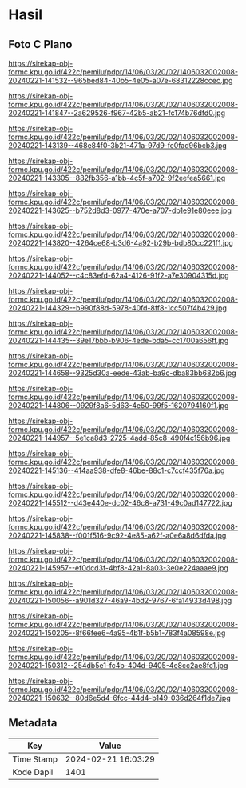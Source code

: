 # Hasil

## Foto C Plano

https://sirekap-obj-formc.kpu.go.id/422c/pemilu/pdpr/14/06/03/20/02/1406032002008-20240221-141532--965bed84-40b5-4e05-a07e-68312228ccec.jpg

https://sirekap-obj-formc.kpu.go.id/422c/pemilu/pdpr/14/06/03/20/02/1406032002008-20240221-141847--2a629526-f967-42b5-ab21-fc174b76dfd0.jpg

https://sirekap-obj-formc.kpu.go.id/422c/pemilu/pdpr/14/06/03/20/02/1406032002008-20240221-143139--468e84f0-3b21-471a-97d9-fc0fad96bcb3.jpg

https://sirekap-obj-formc.kpu.go.id/422c/pemilu/pdpr/14/06/03/20/02/1406032002008-20240221-143305--882fb356-a1bb-4c5f-a702-9f2eefea5661.jpg

https://sirekap-obj-formc.kpu.go.id/422c/pemilu/pdpr/14/06/03/20/02/1406032002008-20240221-143625--b752d8d3-0977-470e-a707-db1e91e80eee.jpg

https://sirekap-obj-formc.kpu.go.id/422c/pemilu/pdpr/14/06/03/20/02/1406032002008-20240221-143820--4264ce68-b3d6-4a92-b29b-bdb80cc221f1.jpg

https://sirekap-obj-formc.kpu.go.id/422c/pemilu/pdpr/14/06/03/20/02/1406032002008-20240221-144052--c4c83efd-62a4-4126-91f2-a7e30904315d.jpg

https://sirekap-obj-formc.kpu.go.id/422c/pemilu/pdpr/14/06/03/20/02/1406032002008-20240221-144329--b990f88d-5978-40fd-8ff8-1cc507f4b429.jpg

https://sirekap-obj-formc.kpu.go.id/422c/pemilu/pdpr/14/06/03/20/02/1406032002008-20240221-144435--39e17bbb-b906-4ede-bda5-cc1700a656ff.jpg

https://sirekap-obj-formc.kpu.go.id/422c/pemilu/pdpr/14/06/03/20/02/1406032002008-20240221-144658--9325d30a-eede-43ab-ba9c-dba83bb682b6.jpg

https://sirekap-obj-formc.kpu.go.id/422c/pemilu/pdpr/14/06/03/20/02/1406032002008-20240221-144806--0929f8a6-5d63-4e50-99f5-1620794160f1.jpg

https://sirekap-obj-formc.kpu.go.id/422c/pemilu/pdpr/14/06/03/20/02/1406032002008-20240221-144957--5e1ca8d3-2725-4add-85c8-490f4c156b96.jpg

https://sirekap-obj-formc.kpu.go.id/422c/pemilu/pdpr/14/06/03/20/02/1406032002008-20240221-145136--414aa938-dfe8-46be-88c1-c7ccf435f76a.jpg

https://sirekap-obj-formc.kpu.go.id/422c/pemilu/pdpr/14/06/03/20/02/1406032002008-20240221-145512--d43e440e-dc02-46c8-a731-49c0ad147722.jpg

https://sirekap-obj-formc.kpu.go.id/422c/pemilu/pdpr/14/06/03/20/02/1406032002008-20240221-145838--f001f516-9c92-4e85-a62f-a0e6a8d6dfda.jpg

https://sirekap-obj-formc.kpu.go.id/422c/pemilu/pdpr/14/06/03/20/02/1406032002008-20240221-145957--ef0dcd3f-4bf8-42a1-8a03-3e0e224aaae9.jpg

https://sirekap-obj-formc.kpu.go.id/422c/pemilu/pdpr/14/06/03/20/02/1406032002008-20240221-150056--a901d327-46a9-4bd2-9767-6fa14933d498.jpg

https://sirekap-obj-formc.kpu.go.id/422c/pemilu/pdpr/14/06/03/20/02/1406032002008-20240221-150205--8f66fee6-4a95-4b1f-b5b1-783f4a08598e.jpg

https://sirekap-obj-formc.kpu.go.id/422c/pemilu/pdpr/14/06/03/20/02/1406032002008-20240221-150312--254db5e1-fc4b-404d-9405-4e8cc2ae8fc1.jpg

https://sirekap-obj-formc.kpu.go.id/422c/pemilu/pdpr/14/06/03/20/02/1406032002008-20240221-150632--80d6e5d4-6fcc-44d4-b149-036d264f1de7.jpg


## Metadata

| Key        | Value               |
| ---------- | ------------------- |
| Time Stamp | 2024-02-21 16:03:29 |
| Kode Dapil | 1401                |



